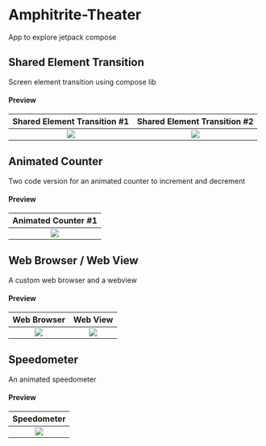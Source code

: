 # Amphitrite-Theater

App to explore jetpack compose 

## Shared Element Transition
    
   Screen element transition using compose lib
   
#### Preview


|    Shared Element Transition #1     |    Shared Element Transition #2     |
|:-----------------------------------:|:-----------------------------------:|
| <img src="images/amphitrite_1.png"> | <img src="images/amphitrite_2.png"> |

## Animated Counter

Two code version for an animated counter to increment and decrement

#### Preview


|         Animated Counter #1         |         
|:-----------------------------------:|
| <img src="images/amphitrite_3.png"> |

## Web Browser / Web View

A custom web browser and a webview

#### Preview


|             Web Browser             |              Web View               |
|:-----------------------------------:|:-----------------------------------:|
| <img src="images/amphitrite_4.png"> | <img src="images/amphitrite_5.png"> |

## Speedometer

An animated speedometer

#### Preview


|             Speedometer             |         
|:-----------------------------------:|
| <img src="images/amphitrite_6.png"> |
